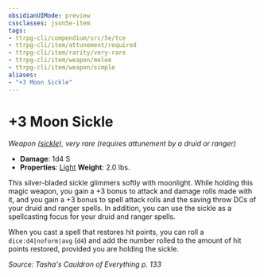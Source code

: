 ```yaml
---
obsidianUIMode: preview
cssclasses: json5e-item
tags:
- ttrpg-cli/compendium/src/5e/tce
- ttrpg-cli/item/attunement/required
- ttrpg-cli/item/rarity/very-rare
- ttrpg-cli/item/weapon/melee
- ttrpg-cli/item/weapon/simple
aliases: 
- "+3 Moon Sickle"
---
```

# +3 Moon Sickle
*Weapon ([sickle](3-Compendium/items/sickle-xphb.md)), very rare (requires attunement by a druid or ranger)*  


- **Damage**: 1d4 S
- **Properties**: [Light](3-Compendium/rules/item-properties.md#Light)
**Weight**: 2.0 lbs.

This silver-bladed sickle glimmers softly with moonlight. While holding this magic weapon, you gain a +3 bonus to attack and damage rolls made with it, and you gain a +3 bonus to spell attack rolls and the saving throw DCs of your druid and ranger spells. In addition, you can use the sickle as a spellcasting focus for your druid and ranger spells.

When you cast a spell that restores hit points, you can roll a `dice:d4|noform|avg` (`d4`) and add the number rolled to the amount of hit points restored, provided you are holding the sickle.

*Source: Tasha's Cauldron of Everything p. 133*